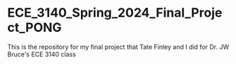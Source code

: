 # ECE_3140_Spring_2024_Final_Project_PONG
This is the repository for my final project that Tate Finley and I did for Dr. JW Bruce's ECE 3140 class
